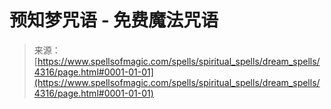 <!--yml

category: 未分类

date: 2024-06-12 18:37:58

-->

# 预知梦咒语 - 免费魔法咒语

> 来源：[https://www.spellsofmagic.com/spells/spiritual_spells/dream_spells/4316/page.html#0001-01-01](https://www.spellsofmagic.com/spells/spiritual_spells/dream_spells/4316/page.html#0001-01-01)
